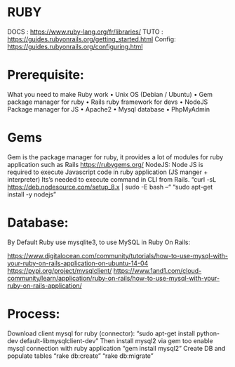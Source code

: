 RUBY
========

DOCS : https://www.ruby-lang.org/fr/libraries/
TUTO : https://guides.rubyonrails.org/getting_started.html
Config: https://guides.rubyonrails.org/configuring.html

Prerequisite:
========
What you need to make Ruby work
•	Unix		OS (Debian / Ubuntu)
•	Gem		package manager for ruby
•	Rails		ruby framework for devs 
•	NodeJS		Package manager for JS
•	Apache2
•	Mysql database
•	PhpMyAdmin

Gems
========
Gem is the package manager for ruby, it provides a lot of modules for ruby application such as Rails
https://rubygems.org/
NodeJS:
Node JS is required to execute Javascript code in ruby application (JS manger + interpreter)
Its’s needed to execute command in CLI from Rails.
“curl -sL https://deb.nodesource.com/setup_8.x | sudo -E bash –“
“sudo apt-get install -y nodejs”

Database:
========
By Default Ruby use mysqlite3, to use MySQL in Ruby On Rails:

https://www.digitalocean.com/community/tutorials/how-to-use-mysql-with-your-ruby-on-rails-application-on-ubuntu-14-04
https://pypi.org/project/mysqlclient/
https://www.1and1.com/cloud-community/learn/application/ruby-on-rails/how-to-use-mysql-with-your-ruby-on-rails-application/

Process:
========
Download client mysql for ruby (connector):
“sudo apt-get install python-dev default-libmysqlclient-dev”
Then install mysql2 via gem too enable mysql connection with ruby application
“gem install mysql2”
Create DB and populate tables
“rake db:create”
“rake db:migrate”

